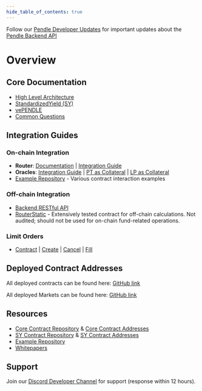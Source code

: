 ```yaml
---
hide_table_of_contents: true
---
```


Follow our [Pendle Developer Updates](https://t.me/pendledevelopers) for important updates about the [Pendle Backend API](https://api-v2.pendle.finance/core/docs)

# Overview

## Core Documentation

- [High Level Architecture](./HighLevelArchitecture.md)
- [StandardizedYield (SY)](./Contracts/StandardizedYield.md)
- [vePENDLE](./Contracts/vePENDLE.md)
- [Common Questions](./FAQ.md)

## Integration Guides

### On-chain Integration

- **Router**: [Documentation](./Contracts/PendleRouter.md) | [Integration Guide](./Contracts/PendleRouter.md#integration-guide)
- **Oracles**: [Integration Guide](./Oracles/HowToIntegratePtAndLpOracle.md) | [PT as Collateral](./Oracles/PTAsCollateral.md) | [LP as Collateral](./Oracles/LPAsCollateral.md)
- [Example Repository](https://github.com/pendle-finance/pendle-examples-public) - Various contract interaction examples

### Off-chain Integration

- [Backend RESTful API](./Backend/BackendAndHostedSDK#pendle-restful-api)
- [RouterStatic](./Backend/RouterStatic.md) - Extensively tested contract for off-chain calculations. Not audited; should not be used for on-chain fund-related operations.

### Limit Orders

- [Contract](./LimitOrder/LimitOrderContract.md) | [Create](./LimitOrder/CreateALimitOrder.md) | [Cancel](./LimitOrder/CancelOrders.mdx) | [Fill](./LimitOrder/FillALimitOrder.md)

## Deployed Contract Addresses

All deployed contracts can be found here: [GitHub link](https://github.com/pendle-finance/pendle-core-v2-public/tree/main/deployments)

All deployed Markets can be found here: [GitHub link](https://github.com/pendle-finance/Pendle-SY-Public)

## Resources

- [Core Contract Repository](https://github.com/pendle-finance/pendle-core-v2-public) & [Core Contract Addresses](https://github.com/pendle-finance/pendle-core-v2-public/tree/main/deployments)
- [SY Contract Repository](https://github.com/pendle-finance/Pendle-SY-Public) & [SY Contract Addresses](https://github.com/pendle-finance/Pendle-SY-Public/tree/main/deployments)
- [Example Repository](https://github.com/pendle-finance/pendle-examples-public)
- [Whitepapers](https://github.com/pendle-finance/pendle-v2-resources/tree/main/whitepapers)

## Support

Join our [Discord Developer Channel](https://pendle.finance/discord) for support (response within 12 hours).
